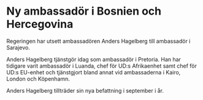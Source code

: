 # Ny ambassadör i Bosnien och Hercegovina

Regeringen har utsett ambassadören Anders Hagelberg till ambassadör i Sarajevo.

Anders Hagelberg tjänstgör idag som ambassadör i Pretoria. Han har tidigare varit ambassadör i Luanda, chef för UD:s Afrikaenhet samt chef för UD:s EU-enhet och tjänstgjort bland annat vid ambassaderna i Kairo, London och Köpenhamn.

Anders Hagelberg tillträder sin nya befattning i september i år.
